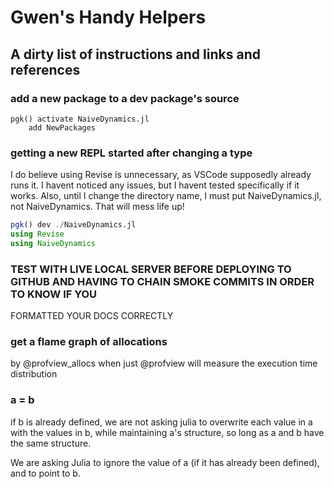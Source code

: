 # Gwen's Handy Helpers
## A dirty list of instructions and links and references

### add a new package to a dev package's source
```
pgk() activate NaiveDynamics.jl
    add NewPackages

```
### getting a new REPL started after changing a type
I do believe using Revise is unnecessary, as VSCode supposedly already runs it. I havent noticed any issues, but I havent tested specifically if it works. Also, until I change the directory name, I must put NaiveDynamics.jl, not NaiveDynamics. That will mess life up!
```julia
pgk() dev ./NaiveDynamics.jl
using Revise
using NaiveDynamics
```
### TEST WITH LIVE LOCAL SERVER BEFORE DEPLOYING TO GITHUB AND HAVING TO CHAIN SMOKE COMMITS IN ORDER TO KNOW IF YOU
FORMATTED YOUR DOCS CORRECTLY


### get a flame graph of allocations
by @profview_allocs
when just @profview will measure the execution time distribution

### a = b
if b is already defined, we are not asking julia to overwrite each value in a with the values in b, while maintaining a's structure, so long as a and b have the same structure.

We are asking Julia to ignore the value of a (if it has already been defined), and to point to b.